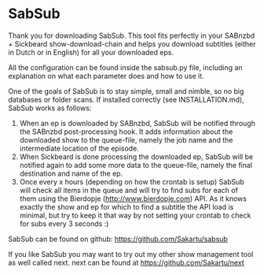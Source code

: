 SabSub
======

Thank you for downloading SabSub. This tool fits perfectly in your SABnzbd +
Sickbeard show-download-chain and helps you download subtitles (either in Dutch
or in English) for all your downloaded eps.

All the configuration can be found inside the sabsub.py file, including an
explanation on what each parameter does and how to use it.

One of the goals of SabSub is to stay simple, small and nimble, so no big
databases or folder scans. If installed correctly (see INSTALLATION.md), SabSub
works as follows:

1. When an ep is downloaded by SABnzbd, SabSub will be notified through the
   SABnzbd post-processing hook. It adds information about the downloaded show
   to the queue-file, namely the job name and the intermediate location of the
   episode.
2. When Sickbeard is done processing the downloaded ep, SabSub will be notified
   again to add some more data to the queue-file, namely the final destination
   and name of the ep.
3. Once every x hours (depending on how the crontab is setup) SabSub will check
   all items in the queue and will try to find subs for each of them using the
   Bierdopje (http://www.bierdopje.com) API. As it knows exactly the show and ep
   for which to find a subtitle the API load is minimal, but try to keep it that
   way by not setting your crontab to check for subs every 3 seconds :)

SabSub can be found on github: https://github.com/Sakartu/sabsub

If you like SabSub you may want to try out my other show management tool as well
called next. next can be found at https://github.com/Sakartu/next
